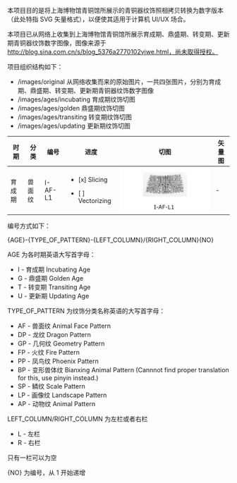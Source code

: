 本项目目的是将上海博物馆青铜馆所展示的青铜器纹饰照相拷贝转换为数字版本（此处特指 SVG 矢量格式），以便使其适用于计算机 UI/UX 场合。

本项目已从网络上收集到上海博物馆青铜馆所展示育成期、鼎盛期、转变期、更新期青铜器纹饰数字图像，图像来源于 http://blog.sina.com.cn/s/blog_5376a2770102vjwe.html，尚未取得授权。

项目组织结构如下：

- /images/original 从网络收集而来的原始图片，一共四张图片，分别为育成期、鼎盛期、转变期、更新期青铜器纹饰数字图像
- /images/ages/incubating 育成期纹饰切图
- /images/ages/golden 鼎盛期纹饰切图
- /images/ages/transiting 转变期纹饰切图
- /images/ages/updating 更新期纹饰切图

| 时期           | 分类 | 编号 | 进度 | 切图 | 矢量图 |
|----------------|---------------|----------------|-----------|-----------|-----------|
| 育成期 | 兽面纹  | I-AF-L1 | <ul><li>[x] Slicing</li></ul> <ul><li>[ ] Vectorizing</li></ul>  |  <img src="images/ages/incubating/I-AF-L1.png" alt="I-AF-L1 Pattern" width="500"/>| - |

编号方式如下：

{AGE}-{TYPE_OF_PATTERN}-{LEFT_COLUMN}/{RIGHT_COLUMN}{NO}

AGE 为各时期英语大写首字母：

- I - 育成期 Incubating Age
- G - 鼎盛期 Golden Age
- T - 转变期 Transiting Age
- U - 更新期 Updating Age

TYPE_OF_PATTERN 为纹饰分类名称英语的大写首字母：

- AF - 兽面纹 Animal Face Pattern
- DP - 龙纹 Dragon Pattern
- GP - 几何纹 Geometry Pattern
- FP - 火纹 Fire Pattern
- PP - 凤鸟纹 Phoenix  Pattern
- BP - 变形兽体纹 Bianxing Animal Pattern (Cannnot find proper translation for this, use pinyin instead.)
- SP - 鳞纹 Scale Pattern
- LP - 画像纹 Landscape Pattern
- AP - 动物纹 Animal Pattern

LEFT_COLUMN/RIGHT_COLUMN 为左栏或者右栏

- L - 左栏
- R - 右栏

只有一栏可以为空

{NO} 为编号，从 1 开始递增
